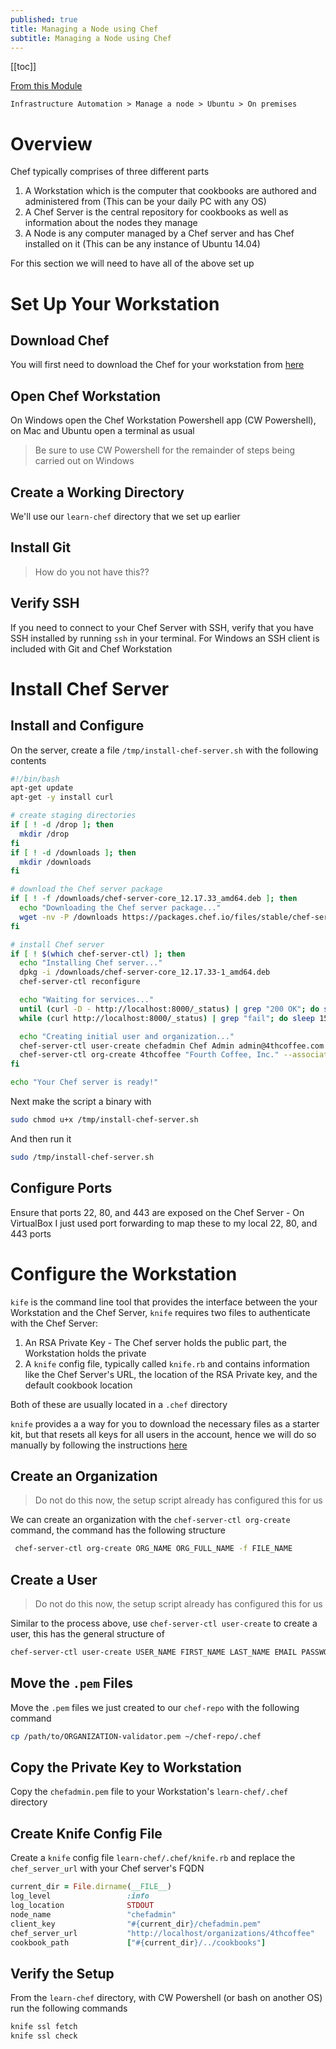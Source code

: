 ```yaml
---
published: true
title: Managing a Node using Chef
subtitle: Managing a Node using Chef
---
```


[[toc]]

[From this Module](https://learn.chef.io/modules/manage-a-node-chef-server/ubuntu/bring-your-own-system#/)

```
Infrastructure Automation > Manage a node > Ubuntu > On premises
``` 

# Overview

Chef typically comprises of three different parts

1. A Workstation which is the computer that cookbooks are authored and administered from (This can be your daily PC with any OS)
2. A Chef Server is the central repository for cookbooks as well as information about the nodes they manage
3. A Node is any computer managed by a Chef server and has Chef installed on it (This can be any instance of Ubuntu 14.04)

For this section we will need to have all of the above set up

# Set Up Your Workstation

## Download Chef

You will first need to download the Chef for your workstation from [here](https://downloads.chef.io/chef-workstation/)

## Open Chef Workstation

On Windows open the Chef Workstation Powershell app (CW Powershell), on Mac and Ubuntu open a terminal as usual

> Be sure to use CW Powershell for the remainder of steps being carried out on Windows

## Create a Working Directory

We'll use our `learn-chef` directory that we set up earlier

## Install Git

> How do you not have this??

## Verify SSH

If you need to connect to your Chef Server with SSH, verify that you have SSH installed by running `ssh` in your terminal. For Windows an SSH client is included with Git and Chef Workstation

# Install Chef Server

## Install and Configure

On the server, create a file `/tmp/install-chef-server.sh` with the following contents

```bash
#!/bin/bash
apt-get update
apt-get -y install curl

# create staging directories
if [ ! -d /drop ]; then
  mkdir /drop
fi
if [ ! -d /downloads ]; then
  mkdir /downloads
fi

# download the Chef server package
if [ ! -f /downloads/chef-server-core_12.17.33_amd64.deb ]; then
  echo "Downloading the Chef server package..."
  wget -nv -P /downloads https://packages.chef.io/files/stable/chef-server/12.17.33/ubuntu/16.04/chef-server-core_12.17.33-1_amd64.deb
fi

# install Chef server
if [ ! $(which chef-server-ctl) ]; then
  echo "Installing Chef server..."
  dpkg -i /downloads/chef-server-core_12.17.33-1_amd64.deb
  chef-server-ctl reconfigure

  echo "Waiting for services..."
  until (curl -D - http://localhost:8000/_status) | grep "200 OK"; do sleep 15s; done
  while (curl http://localhost:8000/_status) | grep "fail"; do sleep 15s; done

  echo "Creating initial user and organization..."
  chef-server-ctl user-create chefadmin Chef Admin admin@4thcoffee.com insecurepassword --filename /drop/chefadmin.pem
  chef-server-ctl org-create 4thcoffee "Fourth Coffee, Inc." --association_user chefadmin --filename 4thcoffee-validator.pem
fi

echo "Your Chef server is ready!"
```

Next make the script a binary with

```bash
sudo chmod u+x /tmp/install-chef-server.sh
```

And then run it

```bash
sudo /tmp/install-chef-server.sh
```

## Configure Ports

Ensure that ports 22, 80, and 443 are exposed on the Chef Server - On VirtualBox I just used port forwarding to map these to my local 22, 80, and 443 ports 

# Configure the Workstation

`kife` is the command line tool that provides the interface between the your Workstation and the Chef Server, `knife` requires two files to authenticate with the Chef Server:

1. An RSA Private Key - The Chef server holds the public part, the Workstation holds the private
2. A `knife` config file, typically called `knife.rb` and contains information like the Chef Server's URL, the location of the RSA Private key, and the default cookbook location

Both of these are usually located in a `.chef` directory

`knife` provides a a way for you to download the necessary files as a starter kit, but that resets all keys for all users in the account, hence we will do so manually by following the instructions [here](https://docs.chef.io/chefdk_setup.html#without-webui)

## Create an Organization

> Do not do this now, the setup script already has configured this for us

We can create an organization with the `chef-server-ctl org-create` command, the command has the following structure

```bash
 chef-server-ctl org-create ORG_NAME ORG_FULL_NAME -f FILE_NAME
```

## Create a User

> Do not do this now, the setup script already has configured this for us

Similar to the process above, use `chef-server-ctl user-create` to create a user, this has the general structure of

```bash
chef-server-ctl user-create USER_NAME FIRST_NAME LAST_NAME EMAIL PASSWORD -f FILE_NAME
```

## Move the `.pem` Files

Move the `.pem` files we just created to our `chef-repo` with the following command

```bash
cp /path/to/ORGANIZATION-validator.pem ~/chef-repo/.chef
```

## Copy the  Private Key to Workstation

Copy the `chefadmin.pem` file to your Workstation's `learn-chef/.chef` directory

## Create Knife Config File

Create a `knife` config file `learn-chef/.chef/knife.rb` and replace the `chef_server_url` with your Chef server's FQDN

```rb
current_dir = File.dirname(__FILE__)
log_level                 :info
log_location              STDOUT
node_name                 "chefadmin"
client_key                "#{current_dir}/chefadmin.pem"
chef_server_url           "http://localhost/organizations/4thcoffee"
cookbook_path             ["#{current_dir}/../cookbooks"]
```

## Verify the Setup

From the `learn-chef` directory, with CW Powershell (or bash on another OS) run the following commands

```bash
knife ssl fetch
knife ssl check
```